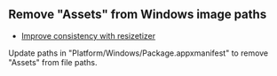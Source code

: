 ## Remove "Assets" from Windows image paths

* [Improve consistency with resizetizer](https://github.com/dotnet/maui/pull/4367)

Update paths in "Platform/Windows/Package.appxmanifest" to remove "Assets" from file paths.